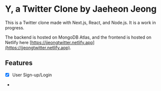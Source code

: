 # Y, a Twitter Clone by Jaeheon Jeong

This is a Twitter clone made with Next.js, React, and Node.js. It is a work in progress.

The backend is hosted on MongoDB Atlas, and the frontend is hosted on Netlify here [https://jjeongtwitter.netlify.app](https://jjeongtwitter.netlify.app).

## Features

-   [x] User Sign-up/Login
- 

